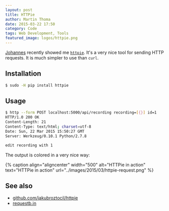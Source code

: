 ```yaml
---
layout: post
title: HTTPie
author: Martin Thoma
date: 2015-03-22 17:50
category: Code
tags: Web Development, Tools
featured_image: logos/httpie.png
---
```


[Johannes](http://schickling.me/) recently showed me [`httpie`](https://github.com/jakubroztocil/httpie). It's a very nice tool for sending HTTP requests.
It is much simpler to use than `curl`.

## Installation

```bash
$ sudo -H pip install httpie
```

## Usage

```bash
$ http --form POST localhost:5000/api/recording recording=[{}] id=1
HTTP/1.0 200 OK
Content-Length: 21
Content-Type: text/html; charset=utf-8
Date: Sun, 22 Mar 2015 15:50:27 GMT
Server: Werkzeug/0.10.1 Python/2.7.8

edit recording with 1
```

The output is colored in a very nice way:

{% caption align="aligncenter" width="500" alt="HTTPie in action" text="HTTPie in action" url="../images/2015/03/httpie-request.png" %}


## See also

* [github.com/jakubroztocil/httpie](https://github.com/jakubroztocil/httpie)
* [requestb.in](http://requestb.in/)